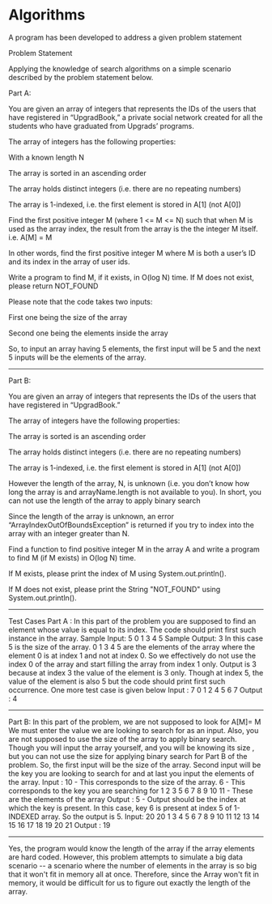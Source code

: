 # Algorithms
A program has been developed to address a given problem statement

Problem Statement

Applying the knowledge of search algorithms on a simple scenario described by the problem statement below.

Part A:

You are given an array of integers that represents the IDs of the users that have registered in “UpgradBook,” a private social network created for all the students who have graduated from Upgrads’ programs.

The array of integers has the following properties:

With a known length N

The array is sorted in an ascending order

The array holds distinct integers (i.e. there are no repeating numbers)

The array is 1-indexed, i.e. the first element is stored in A[1] (not A[0])

Find the first positive integer M (where 1 <= M <= N) such that when M is used as the array index, the result from the array is the the integer M itself. i.e. A[M] = M

In other words, find the first positive integer M where M is both a user’s ID and its index in the array of user ids.

Write a program to find M, if it exists, in O(log N) time. If M does not exist, please return NOT_FOUND

Please note that the code takes two inputs:

First one being the size of the array

Second one being the elements inside the array

So, to input an array having 5 elements, the first input will be 5 and the next 5 inputs will be the elements of the array.

----------------------------------
Part B:

You are given an array of integers that represents the IDs of the users that have registered in “UpgradBook.”

The array of integers have the following properties:

The array is sorted is an ascending order

The array holds distinct integers (i.e. there are no repeating numbers)

The array is 1-indexed, i.e. the first element is stored in A[1] (not A[0])

However the length of the array, N, is unknown (i.e. you don’t know how long the array is and arrayName.length is not available to you). In short, you can not use the length of the array to apply binary search

Since the length of the array is unknown, an error “ArrayIndexOutOfBoundsException” is returned if you try to index into the array with an integer greater than N.

Find a function to find positive integer M in the array A and write a program to find M (if M exists) in O(log N) time.

If M exists, please print the index of M using System.out.println().

If M does not exist, please print the String "NOT_FOUND" using System.out.println().

---------------------------
Test Cases
Part A :
In this part of the problem you are supposed to find an element whose value is equal to its index. The code should print first such instance in the array.
Sample Input:
5
0 1 3 4 5
Sample Output:
3
In this case 5 is the size of the array.
0 1 3 4 5 are the elements of the array where the element 0 is at index 1 and not at index 0. So we effectively do not use the index 0 of the array and start filling the array from index 1 only.
Output is 3 because at index 3 the value of the element is 3 only. Though at index 5, the value of the element is also 5 but the code should print first such occurrence.
One more test case is given below
Input :
7
0 1 2 4 5 6 7
Output :
4

-----------------------

Part B:
In this part of the problem, we are not supposed to look for A[M]= M
We must enter the value we are looking to search for as an input.
Also, you are not supposed to use the size of the array to apply binary search. Though you will input the array yourself, and you will be knowing its size , but you can not use the size for applying binary search for Part B of the problem.
So, the first input will be the size of the array. Second input will be the key you are looking to search for and at last you input the elements of the array.
Input :
10 -  This corresponds to the size of the array.
6 -  This corresponds to the key you are searching for
1 2 3 5 6 7 8 9 10 11 - These are the elements of the array
Output :
5 - Output should be the index at which the key is present. In this case, key 6 is present at index 5 of 1-INDEXED array. So the output is 5.
Input:
20
20
1 3 4 5 6 7 8 9 10 11 12 13 14 15 16 17 18 19 20 21
Output :
19

 --------------
 
Yes, the program would know the length of the array if the array elements are hard coded. However, this problem attempts to simulate a big data scenario -- a scenario where the number of elements in the array is so big that it won't fit in memory all at once. Therefore, since the Array won't fit in memory, it would be difficult for us to figure out exactly the length of the array.

 


